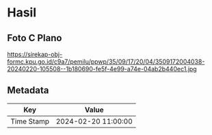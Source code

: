 # Hasil

## Foto C Plano

https://sirekap-obj-formc.kpu.go.id/c9a7/pemilu/ppwp/35/09/17/20/04/3509172004038-20240220-105508--1b180690-fe5f-4e99-a74e-04ab2b440ec1.jpg


## Metadata

| Key        | Value               |
| ---------- | ------------------- |
| Time Stamp | 2024-02-20 11:00:00 |



